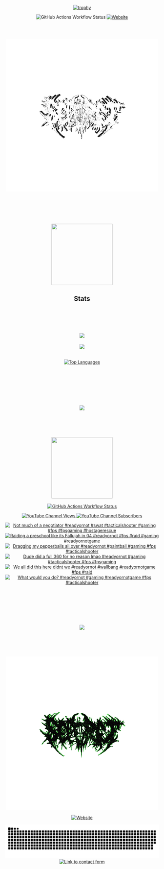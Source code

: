 [COMMENT]: <TITLE*****************************************>

<div align="center">
  <a href="https://seperet.com">
    
  [![trophy](https://github-profile-trophy.vercel.app/?username=denv3rr&column=-1&no-frame=true&no-bg=true&theme=darkhub&title=-Stars,-PullRequest,-Issues,-Reviews)](https://github.com/ryo-ma/github-profile-trophy)
    
  ![GitHub Actions Workflow Status](https://img.shields.io/github/actions/workflow/status/denv3rr/denv3rr/.github%2Fworkflows%2Fyoutube-cards.yml?logoColor=CD201F&label=connections&link=https%3A%2F%2Fyoutube.com%2F%40seperet)
  </a>
  <a href="https://seperet.com">
  ![Website](https://img.shields.io/website?url=https%3A%2F%2Fseperet.com&label=seperet.com)    
  </a>  
</div>

<br></br>

[COMMENT]: <LOGO*****************************************>
<div align="center">
  <a href="https://seperet.com">
    <img src=https://github.com/denv3rr/denv3rr/blob/main/Seperet_Slam_White.gif/>
  </a>
</div>
<br></br>
<br></br>
<br></br>

[COMMENT]: <STATS*****************************************>
<div align="center">

  <img src="https://github.com/Anmol-Baranwal/Cool-GIFs-For-GitHub/assets/74038190/0b335028-1d3d-4ee5-b5b3-a373d499be7e" width="200" height="200">

  ## Stats
</div>

<br></br>
<br></br>

<div align="center">  
<div align="center">
  <a>
    <img src="https://github-profile-summary-cards.vercel.app/api/cards/profile-details?username=denv3rr&theme=transparent"/>
    <br></br>
    <img src="https://github-readme-streak-stats.herokuapp.com?user=denv3rr&theme=transparent&hide_border=true&properties=background&border=white"/>
    <br></br>
  </a>
</div>
  
[![Top Languages](https://github-readme-stats.vercel.app/api/top-langs/?username=denv3rr&hide_border=true&theme=transparent&layout=donut&langs_count=12)](https://github.com/denv3rr/github-readme-stats)
<br></br>
<br></br>
<br></br>
<br></br>

<img src="https://user-images.githubusercontent.com/74038190/212284100-561aa473-3905-4a80-b561-0d28506553ee.gif">
<br></br>
<br></br>
<br></br>

[COMMENT]: <YOUTUBE*****************************************>
<div align="center">
<a href="https://youtube.com/@seperet">
  <img src="https://media4.giphy.com/media/v1.Y2lkPTc5MGI3NjExYzdqdmlpbzIzdDM1Zm8wNnR5MW8wODVwY29tMnBjd2ltb292eXRkMiZlcD12MV9pbnRlcm5hbF9naWZfYnlfaWQmY3Q9cw/dyLmcrc0wk4dUCxp0K/giphy.webp" width="200" height="200">

  <div align="center">
    
   [COMMENT]: <CHECK-WORKFLOWS*****************************************>
   
  ![GitHub Actions Workflow Status](https://img.shields.io/github/actions/workflow/status/denv3rr/denv3rr/.github%2Fworkflows%2Fyoutube-cards.yml?logoColor=CD201F&label=connections&link=https%3A%2F%2Fyoutube.com%2F%40seperet)
  
    
  </div>
  
  ![YouTube Channel Views](https://img.shields.io/youtube/channel/views/UCATB-IqmpAn-2XHu6lxTVwg)
  <a href="https://youtube.com/@seperet">
  ![YouTube Channel Subscribers](https://img.shields.io/youtube/channel/subscribers/UCATB-IqmpAn-2XHu6lxTVwg?link=https%3A%2F%2Fyoutube.com%2F%40seperet)
  </a>
</a>
  
<!-- BEGIN YOUTUBE-CARDS -->
[![Not much of a negotiator #readyornot #swat #tacticalshooter #gaming #fps #fpsgaming #hostagerescue](https://ytcards.demolab.com/?id=16j3nY5iyv4&title=Not+much+of+a+negotiator+%23readyornot+%23swat+%23tacticalshooter+%23gaming+%23fps+%23fpsgaming+%23hostagerescue&lang=en&timestamp=1753381477&background_color=%230d1117&title_color=%23ffffff&stats_color=%23dedede&max_title_lines=1&width=250&border_radius=5 "Not much of a negotiator #readyornot #swat #tacticalshooter #gaming #fps #fpsgaming #hostagerescue")](https://www.youtube.com/shorts/16j3nY5iyv4)
[![Raiding a preschool like its Fallujah in 04 #readyornot #fps #raid #gaming #readyornotgame](https://ytcards.demolab.com/?id=XBYChRWUoLo&title=Raiding+a+preschool+like+its+Fallujah+in+04+%23readyornot+%23fps+%23raid+%23gaming+%23readyornotgame&lang=en&timestamp=1753336040&background_color=%230d1117&title_color=%23ffffff&stats_color=%23dedede&max_title_lines=1&width=250&border_radius=5 "Raiding a preschool like its Fallujah in 04 #readyornot #fps #raid #gaming #readyornotgame")](https://www.youtube.com/shorts/XBYChRWUoLo)
[![Dragging my pepperballs all over #readyornot #paintball #gaming #fps #tacticalshooter](https://ytcards.demolab.com/?id=T408b1fAJ08&title=Dragging+my+pepperballs+all+over+%23readyornot+%23paintball+%23gaming+%23fps+%23tacticalshooter&lang=en&timestamp=1753329707&background_color=%230d1117&title_color=%23ffffff&stats_color=%23dedede&max_title_lines=1&width=250&border_radius=5 "Dragging my pepperballs all over #readyornot #paintball #gaming #fps #tacticalshooter")](https://www.youtube.com/shorts/T408b1fAJ08)
[![Dude did a full 360 for no reason lmao #readyornot #gaming #tacticalshooter #fps #fpsgaming](https://ytcards.demolab.com/?id=O2fHK3XzXtk&title=Dude+did+a+full+360+for+no+reason+lmao+%23readyornot+%23gaming+%23tacticalshooter+%23fps+%23fpsgaming&lang=en&timestamp=1753329455&background_color=%230d1117&title_color=%23ffffff&stats_color=%23dedede&max_title_lines=1&width=250&border_radius=5 "Dude did a full 360 for no reason lmao #readyornot #gaming #tacticalshooter #fps #fpsgaming")](https://www.youtube.com/shorts/O2fHK3XzXtk)
[![We all did this here didnt we #readyornot #wallbang #readyornotgame #fps #raid](https://ytcards.demolab.com/?id=2VKjcqTocOI&title=We+all+did+this+here+didnt+we+%23readyornot+%23wallbang+%23readyornotgame+%23fps+%23raid&lang=en&timestamp=1753207791&background_color=%230d1117&title_color=%23ffffff&stats_color=%23dedede&max_title_lines=1&width=250&border_radius=5 "We all did this here didnt we #readyornot #wallbang #readyornotgame #fps #raid")](https://www.youtube.com/shorts/2VKjcqTocOI)
[![What would you do? #readyornot #gaming #readyornotgame #fps #tacticalshooter](https://ytcards.demolab.com/?id=IIRMj9PtkNc&title=What+would+you+do%3F+%23readyornot+%23gaming+%23readyornotgame+%23fps+%23tacticalshooter&lang=en&timestamp=1753152745&background_color=%230d1117&title_color=%23ffffff&stats_color=%23dedede&max_title_lines=1&width=250&border_radius=5 "What would you do? #readyornot #gaming #readyornotgame #fps #tacticalshooter")](https://www.youtube.com/shorts/IIRMj9PtkNc)
<!-- END YOUTUBE-CARDS -->
<br></br>
<br></br>
<br></br>

<img src="https://user-images.githubusercontent.com/74038190/212284100-561aa473-3905-4a80-b561-0d28506553ee.gif">
<br></br>
<br></br>
<br></br>

[COMMENT]: <LOGO*****************************************>
<div align="center">
  <a href="https://seperet.com">
    <img src=https://github.com/denv3rr/denv3rr/blob/main/Seperet_NightVision_Slam.gif/>
  </a>
</div>

<a href="https://seperet.com">
  
  ![Website](https://img.shields.io/website?url=https%3A%2F%2Fseperet.com&label=seperet.com)

<a/>
  
</div>

[COMMENT]: <SNAKE*****************************************>
  <div align="center">
    <picture>
      <source media="(prefers-color-scheme: dark)" srcset="https://raw.githubusercontent.com/platane/platane/output/github-contribution-grid-snake-dark.svg">
      <source media="(prefers-color-scheme: light)" srcset="https://raw.githubusercontent.com/platane/platane/output/github-contribution-grid-snake.svg">
      <img alt="GitHub contribution grid snake animation" src="https://raw.githubusercontent.com/platane/platane/output/github-contribution-grid-snake.svg">
    </picture>
  </div>
<div align="center">
<a href="https://seperet.com/contact"><img src="https://readme-typing-svg.demolab.com?font=Sixtyfour+Convergence&size=25&duration=3000&color=F7F7F7&center=true&width=520&height=60&lines=CLICK+HERE+TO+CONTACT" alt="Link to contact form" /></a>
</div>

[COMMENT]: <LOGOS*****************************************>
[logo1]: https://github.com/denv3rr/denv3rr/blob/main/Seperet_Slam_White.gif "Seperet.com"
[logo2]: https://github.com/denv3rr/denv3rr/blob/main/Seperet_NightVision_Slam.gif "Seperet.com"
